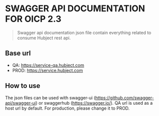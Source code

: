 # SWAGGER API DOCUMENTATION  FOR OICP 2.3
> Swagger api documentation json file contain everything related to consume Hubject rest api. 
 

## Base url
- QA: https://service-qa.hubject.com
- PROD: https://service.hubject.com

## How to use 
The json files can be used with  swagger-ui (https://github.com/swagger-api/swagger-ui) or swaggerhub (https://swagger.io/). QA url is used as a host url by default. 
For production, please change it to PROD. 


